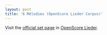 ```yaml
---
layout: post
title: '6 Mélodies (OpenScore Lieder Corpus)'
---
```


Visit the [official set page] in [OpenScore Lieder].

[official set page]: https://musescore.com/openscore-lieder-corpus/sets/5079369
[OpenScore Lieder]: https://musescore.com/openscore-lieder-corpus

